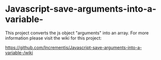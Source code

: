 # Javascript-save-arguments-into-a-variable-
This project converts the js object "arguments" into an array.
For more information please visit the wiki for this project:

https://github.com/Incrementis/Javascript-save-arguments-into-a-variable-/wiki
